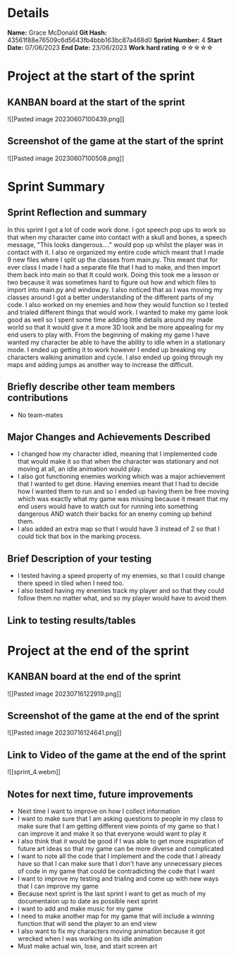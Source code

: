 # Details
**Name:**
Grace McDonald
**Git Hash:**
43561f88e76509c6d5643fb4bbb163bc87a468d0
**Sprint Number:**
4
**Start Date:**
07/06/2023
**End Date:**
23/06/2023
**Work hard rating**
☆☆☆☆☆

# Project at the start of the sprint
## **KANBAN board at the start of the sprint**
![[Pasted image 20230607100439.png]]

## **Screenshot of the game at the start of the sprint**
![[Pasted image 20230607100508.png]]
# Sprint Summary
## **Sprint Reflection and summary**
In this sprint I got a lot of code work done. I got speech pop ups to work so that when my character came into contact with a skull and bones, a speech message, "This looks dangerous...." would pop up whilst the player was in contact with it. I also re organized my entire code which meant that I made 9 new files where I split up the classes from main.py. This meant that for ever class I made I had a separate file that I had to make, and then import them back into main so that It could work. Doing this took me a lesson or two because it was sometimes hard to figure out how and which files to import into main.py and window.py. I also noticed that as I was moving my classes around I got a better understanding of the different parts of my code. I also worked on my enemies and how they would function so I tested and trialed different things that would work. I wanted to make my game look good as well so I spent some time adding little details around my made world so that it would give it a more 3D look and be more appealing for my end users to play with. From the beginning of making my game I have wanted my character be able to have the ability to idle when in a stationary mode. I ended up getting it to work however I ended up breaking my characters walking animation and cycle. I also ended up going through my maps and adding jumps as another way to increase the difficult.
## **Briefly describe other team members contributions**
- No team-mates
## **Major Changes and Achievements Described**
- I changed how my character idled, meaning that I implemented code that would make it so that when the character was stationary and not moving at all, an idle animation would play.
- I also got functioning enemies working which was a major achievement that I wanted to get done. Having enemies meant that I had to decide how I wanted them to run and so I ended up having them be free moving which was exactly what my game was missing because it meant that my end users would have to watch out for running into something dangerous AND watch their backs for an enemy coming up behind them.
- I also added an extra map so that I would have 3 instead of 2 so that I could tick that box in the marking process.
## **Brief Description of your testing**
- I tested having a speed property of my enemies, so that I could change there speed in tiled when I need too.
- I also tested having my enemies track my player and so that they could follow them no matter what, and so my player would have to avoid them
## **Link to testing results/tables**


# Project at the end of the sprint
## **KANBAN board at the end of the sprint**
![[Pasted image 20230716122919.png]]
## **Screenshot of the game at the end of the sprint**
![[Pasted image 20230716124641.png]]

## Link to **Video of the game at the end of the sprint**
![[sprint_4.webm]]

## **Notes for next time, future improvements**
- Next time I want to improve on how I collect information
- I want to make sure that I am asking questions to people in my class to make sure that I am getting different view points of my game so that I can improve it and make it so that everyone would want to play it
- I also think that it would be good if I was able to get more inspiration of future art ideas so that my game can be more diverse and complicated
- I want to note all the code that I implement and the code that I already have so that I can make sure that I don't have any unnecessary pieces of code in my game that could be contradicting the code that I want
- I want to improve my testing and trialing and come up with new ways that I can improve my game
- Because next sprint is the last sprint I want to get as much of my documentaion up to date as possible next sprint
- I want to add and make music for my game
- I need to make another map for my game that will include a winning function that will send the player to an end view
- I also want to fix my characters moving animation because it got wrecked when I was working on its idle animation
- Must make actual win, lose, and start screen art